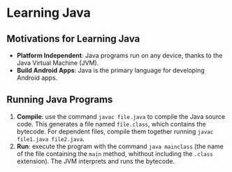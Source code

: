 # Learning Java


## Motivations for Learning Java
- **Platform Independent**: Java programs run on any device, thanks to the Java Virtual Machine (JVM). 
- **Build Android Apps**: Java is the primary language for developing Android apps.


## Running Java Programs
1. **Compile**: use the command `javac file.java` to compile the Java source code. This generates a file named `file.class`, which contains the bytecode. For dependent files, compile them together running `javac file1.java file2.java`.
2. **Run**: execute the program with the command `java mainclass` (the name of the file containing the `main` method, whithout including the `.class` extension). The JVM interprets and runs the bytecode.